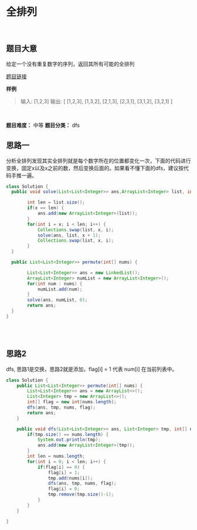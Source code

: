 <h1>全排列</h1>
<br>
<h2>题目大意</h2>
给定一个没有重复数字的序列，返回其所有可能的全排列

[题目链接](https://leetcode-cn.com/problems/permutations/)
<br>

**样例**
> 输入: [1,2,3]
> 输出:
> [
>  [1,2,3],
>  [1,3,2],
>  [2,1,3],
>  [2,3,1],
>  [3,1,2],
>  [3,2,1]
>]

<br>

**题目难度：** 中等
**题目分类：** dfs
<br>

<h2>思路一</h2>
分析全排列发现其实全排列就是每个数字所在的位置都变化一次，下面的代码进行变换，固定x以及x之前的数，然后变换后面的。如果看不懂下面的dfs，建议按代码手推一遍。
<br>

```Java
class Solution {
  public void solve(List<List<Integer>> ans,ArrayList<Integer> list, int x) {

    	int len = list.size();
		if(x == len) {
			ans.add(new ArrayList<Integer>(list));
		}
		for(int i = x; i < len; i++) {
			Collections.swap(list, x, i);
			solve(ans, list, x + 1);
			Collections.swap(list, x, i);
		}
  }

  public List<List<Integer>> permute(int[] nums) {

		List<List<Integer>> ans = new LinkedList();
		ArrayList<Integer> numList = new ArrayList<Integer>();
		for(int num : nums) {
			numList.add(num);
		}
		solve(ans, numList, 0);
		return ans;
  }
}

```

<br>
<br>
<h2>思路2</h2>
dfs, 思路1是交换，思路2就是添加，flag[i] = 1 代表 num[i] 在当前列表中。<br>

```JAVA
class Solution {
	public List<List<Integer>> permute(int[] nums) {
		List<List<Integer>> ans = new ArrayList<>();
		List<Integer> tmp = new ArrayList<>();
		int[] flag = new int[nums.length];
		dfs(ans, tmp, nums, flag);
		return ans;
	}

	public void dfs(List<List<Integer>> ans, List<Integer> tmp, int[] nums, int[] flag) {
		if(tmp.size() == nums.length) {
			System.out.println(tmp);
			ans.add(new ArrayList<Integer>(tmp));
		}
		int len = nums.length;
		for(int i = 0; i < len; i++) {
			if(flag[i] == 0) {
				flag[i] = 1;
				tmp.add(nums[i]);
				dfs(ans, tmp, nums, flag);
				flag[i] = 0;
				tmp.remove(tmp.size()-1);
			}
		}
    }

}
```
